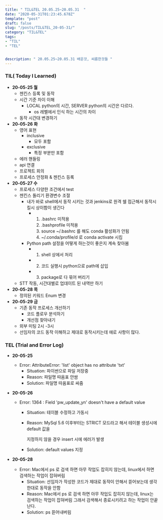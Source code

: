 ```yaml
---
title: " TIL&TEL 20.05.25~20.05.31  "
date: "2020-05-31T01:23:45.678Z"
template: "post"
draft: false
slug: "/posts/TIL&TEL_20-05-31/"
category: "TIL&TEL"
tags:
- "TIL"
- "TEL"


description: " 20.05.25~20.05.31 배운것, 씨름한것들 "
---
```


### TIL( Today I Learned)

- **20-05-25 월**
  - 젠킨스 등록 및 동작
  - 시간 기준 차이 이해
    - LOCAL python의 시간, SERVER python의 시간은 다르다.
      - os 레벨에서 인식 하는 시간의 차이
  - 동작 시간대 변경하기
- **20-05-26 화**
  - 영어 표현
    - inclusive
      - 모두 포함
    - exclusive
      - 특정 부분만 포함
  - 에러 핸들링
  - api 연결 
  - 프로젝트 회의
  - 프로세스 안정화 & 젠킨스 등록
- **20-05-27 수**
  - 프로세스 다양한 조건에서 test
  - 젠킨스 돌리기 환경변수 조절
    - 내가 바로 shell에서 동작 시키는 것과 jenkins로 원격 쉘 접근해서 동작시킬시 상이함이 생긴다
      - 1. .bashrc 미적용
        2. .bashprofile 미적용
        3. source ~/.bashrc 를 해도 conda 활성화가 안됨
        4. ~/.conda/profile/d 로 conda activate 시킴
    - Python path 설정을 어떻게 하는것이 좋은지 계속 찾아봄
      - 1. shell 상에서 처리
      - 2. 코드 실행시 python으로 path에 삽입
      - 3. package로 다 묶어 버리기
  - STT 작동, 시간대별로 업데이트 된 내역만 하기
- **20-05-28 목**
  - 정의된 키워드 Enum 변경 
- **20-05-29 금**
  - 기존 동작 프로세스 개선하기 
    - 코드 플로우 분석하기
    - 개선점 찾아내기 
  - 외부 미팅 2시 -3시
  - 선임자의 코드 동작 이해하고 제대로 동작시키는데 애로 사항이 많다.

### TEL (Trial and Error Log)

- **20-05-25**

  - Error: AttributeError: 'list' object has no attribute 'txt'
    - Situation: 파이썬으로 파일 저장중
    - Reason: 파일명 따옴표 안쌈
    - Solution: 파일명 따옴표로 싸줌

- **20-05-26**

  - Error: 1364 : Field 'pw_update_yn' doesn't have a default value

    - Situation: 테이블 수정하고 가동시

    - Reason: MySql 5.6 이후부터는 STRICT 모드라고 해서 테이블 생성시에 default 값을

      지정하지 않을 경우 insert 시에 에러가 발생

    - Solution: default values 지정

- **20-05-28**

  - Error: Mac에서 ps 로 검색 하면 아무 작업도 잡히지 않는데, linux에서 하면 검색하는 작업이 잡혀버림
    - Situation: 선임자가 작성한 코드가 제대로 동작이 안해서 뜯어보는데 생각한대로 동작을 안함
    - Reason: Mac에서 ps 로 검색 하면 아무 작업도 잡히지 않는데, linux는 검색하는 작업이 잡혀버림 그래서 검색해서 종료시키려고 하는 작업이 안끝난다.
    - Solution: ps 뜯어내버림